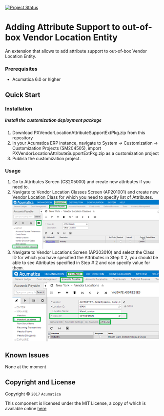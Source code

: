 [![Project Status](http://opensource.box.com/badges/active.svg)](http://opensource.box.com/badges)

Adding Attribute Support to out-of-box Vendor Location Entity
==================================
An extension that allows to add attribute support to out-of-box Vendor Location Entity.

### Prerequisites
* Acumatica 6.0 or higher

Quick Start
-----------

### Installation

##### Install the customization deployment package
1. Download PXVendorLocationAttributeSupportExtPkg.zip from this repository
2. In your Acumatica ERP instance, navigate to System -> Customization -> Customization Projects (SM204505), import PXVendorLocationAttributeSupportExtPkg.zip as a customization project
3. Publish the customization project.

### Usage

1. Go to Attributes Screen (CS205000) and create new attributes if you need to.
2. Navigate to Vendor Location Classes Screen (AP201001) and create new Vendor Location Class for which you need to specify list of Attributes.
![Screenshot](/_ReadMeImages/AP201001.png)
3. Navigate to Vendor Locations Screen (AP303010) and select the Class ID for which you have specified the Attributes in Step # 2, you should be able to see Attributes specified in Step # 2 and can specify value for them.
![Screenshot](/_ReadMeImages/AP303010.png)

Known Issues
------------
None at the moment

## Copyright and License

Copyright © `2017` `Acumatica`

This component is licensed under the MIT License, a copy of which is available online [here](LICENSE.md)

